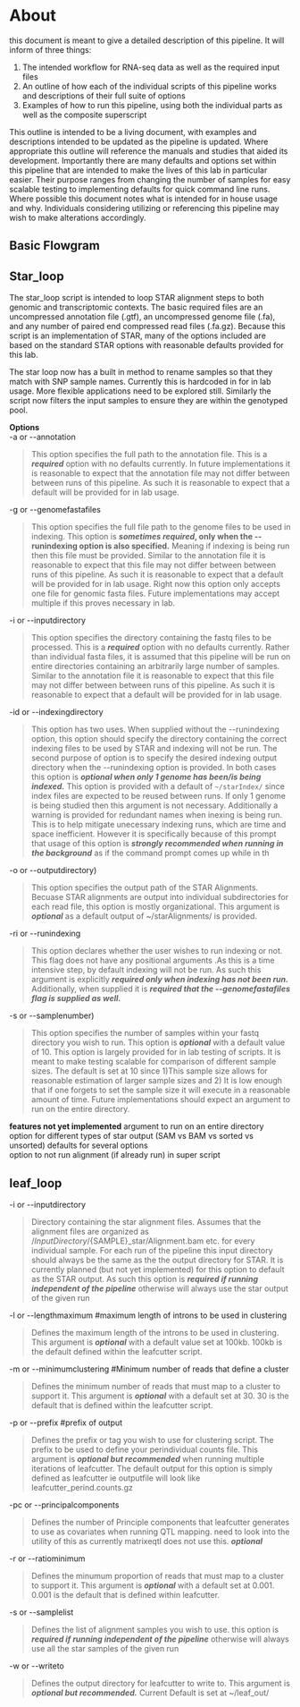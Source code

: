 # About    
this document is meant to give a detailed description of this pipeline. It will inform of three things:  
1. The intended workflow for RNA-seq data as well as the required input files
2. An outline of how each of the individual scripts of this pipeline works and descriptions of their full suite of options
3. Examples of how to run this pipeline, using both the individual parts as well as the composite superscript    


This outline is intended to be a living document, with examples and descriptions intended to be updated as the pipeline is updated. Where appropriate this outline will reference the manuals and studies that aided its development. Importantly there are many defaults and options set within this pipeline that are intended to make the lives of this lab in particular easier. Their purpose ranges from changing the number of samples for easy scalable testing to implementing defaults for quick command line runs. Where possible this document notes what is intended for in house usage and why. Individuals considering utilizing or referencing this pipeline may wish to make alterations accordingly.    

## Basic Flowgram

## Star_loop  

The star_loop script is intended to loop STAR alignment steps to both genomic and transcriptomic contexts. The basic required files are an uncompressed annotation file (.gtf), an uncompressed genome file (.fa), and any number of paired end compressed read files (.fa.gz). Because this script is an implementation of STAR, many of the options included are based on the standard STAR options with reasonable defaults provided for this lab.

The star loop now has a built in method to rename samples so that they match with SNP sample names. Currently this is hardcoded in for in lab usage. More flexible applications need to be explored still. Similarly the script now filters the input samples to ensure they are within the genotyped pool.

**Options**  
-a or --annotation
>This option specifies the full path to the annotation file. This is a **_required_** option with no defaults currently. In future implementations it is reasonable to expect that the annotation file may not differ between between runs of this pipeline. As such it is reasonable to expect that a default will be provided for in lab usage.    
      
-g or --genomefastafiles
>This option specifies the full file path to the genome files to be used in indexing. This option is **_sometimes required_, only when the --runindexing option is also specified.** Meaning if indexing is being run then this file must be provided. Similar to the annotation file it is reasonable to expect that this file may not differ between between runs of this pipeline. As such it is reasonable to expect that a default will be provided for in lab usage. Right now this option only accepts one file for genomic fasta files. Future implementations may accept multiple if this proves necessary in lab.

-i or --inputdirectory 
>This option specifies the directory containing the fastq files to be processed. This is a **_required_** option with no defaults currently. Rather than individual fasta files, it is assumed that this pipeline will be run on entire directories containing an arbitrarily large number of samples. Similar to the annotation file it is reasonable to expect that this file may not differ between between runs of this pipeline. As such it is reasonable to expect that a default will be provided for in lab usage.    

-id or --indexingdirectory 
>This option has two uses. When supplied without the --runindexing option, this option should specify the directory containing the correct indexing files to be used by STAR and indexing will not be run. The second purpose of option is to specify the desired indexing output directory when the --runindexing option is provided. In both cases this option is **_optional when only 1 genome has been/is being indexed._** This option is provided with a default of `~/starIndex/` since index files are expected to be reused between runs.  If only 1 genome is being studied then this argument is not necessary. Additionally a warning is provided for redundant names when inexing is being run. This is to help mitigate unecessary indexing runs, which are time and space inefficient. However it is specifically because of this prompt that usage of this option is  **_strongly recommended when running in the background_** as if the command prompt comes up while in th

-o or --outputdirectory)
>This option specifies the output path of the STAR Alignments. Becuase STAR alignments are output into individual subdirectories for each read file, this option is mostly organizational. This argument is **_optional_** as a default output of ~/starAlignments/ is provided.

-ri or --runindexing
>This option declares whether the user wishes to run indexing or not. This flag does not have any positional arguments .As this is a time intensive step, by default indexing will not be run.  As such this argument is explicitly **_required only when indexing has not been run._** Additionally, when supplied it is **_required that the --genomefastafiles flag is supplied as well._**

-s or --samplenumber)
>This option specifies the number of samples within your fastq directory you wish to run. This option is **_optional_** with a default value of 10. This option is largely provided for in lab testing of scripts. It is meant to make testing scalable for comparison of different sample sizes. The default is set at 10 since 1)This sample size allows for reasonable estimation of larger sample sizes and 2) It is low enough that if one forgets to set the sample size it will execute in a reasonable amount of time. Future implementations should expect an argument to run on the entire directory.

**features not yet implemented**
argument to run on an entire directory  
option for different types of star output (SAM vs BAM vs sorted vs unsorted)
defaults for several options  
option to not run alignment (if already run) in super script  

## leaf_loop  

-i or --inputdirectory
>Directory containing the star alignment files. Assumes that the alignment files are organized as /$InputDirectory/${SAMPLE}\_star/Alignment.bam etc. for every individual sample. For each run of the pipeline this input directory should always be the same as the the output directory for STAR. It is currently planned (but not yet implemented) for this option to default as the STAR output. As such this option is **_required if running independent of the pipeline_** otherwise will always use the star output of the given run

-l or --lengthmaximum #maximum length of introns to be used in clustering
>Defines the maximum length of the introns to be used in clustering. This argument is **_optional_** with a default value set at 100kb. 100kb is the default defined within the leafcutter script.

-m or --minimumclustering #Minimum number of reads that define a cluster
>Defines the minimum number of reads that must map to a cluster to support it. This argument is **_optional_** with a default set at 30. 30 is the default that is defined within the leafcutter script.

-p or --prefix #prefix of output
>Defines the prefix or tag you wish to use for clustering script. The prefix to be used to define your perindividual counts file. This argument is **_optional but recommended_** when running multiple iterations of leafcutter. The default output for this option is simply defined as leafcutter ie outputfile will look like leafcutter_perind.counts.gz

-pc or --principalcomponents
>Defines the number of Principle components that leafcutter generates to use as covariates when running QTL mapping. need to look into the utility of this as currently matrixeqtl does not use this. **_optional_**

-r or --ratiominimum
>Defines the minumum proportion of reads that must map to a cluster to support it. This argument is **_optional_** with a default set at 0.001. 0.001 is the default that is defined within leafcutter.

-s or --samplelist
>Defines the list of alignment samples you wish to use. this option is **_required if running independent of the pipeline_** otherwise will always use all the star samples of the given run

-w or --writeto 
>Defines the output directory for leafcutter to write to. This argument is **_optional but recommended._** Current Default is set at ~/leaf_out/
